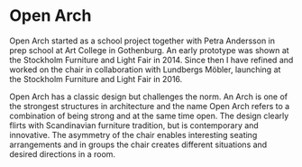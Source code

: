 # Open Arch

Open Arch started as a school project together with Petra Andersson in prep school at Art College in Gothenburg. An early prototype was shown at the Stockholm Furniture and Light Fair in 2014. Since then I have refined and worked on the chair in collaboration with Lundbergs Möbler, launching at the Stockholm Furniture and Light Fair in 2016.

Open Arch has a classic design but challenges the norm. An Arch is one of the strongest structures in architecture and the name Open Arch refers to a combination of being strong and at the same time open. The design clearly flirts with Scandinavian furniture tradition, but is contemporary and innovative. The asymmetry of the chair enables interesting seating arrangements and in groups the chair creates different situations and desired directions in a room.